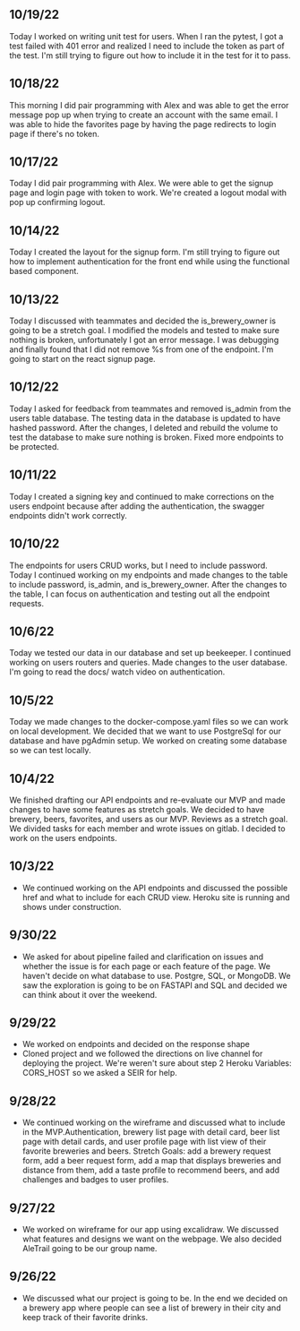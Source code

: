## 10/19/22
Today I worked on writing unit test for users. When I ran the pytest, I got a test failed with 401 error and realized I need to include the token as part of the test. I'm still trying to figure out how to include it in the test for it to pass. 

## 10/18/22 
This morning I did pair programming with Alex and was able to get the error message pop up when trying to create an account with the same email. I was able to hide the favorites page by having the page redirects to login page if there's no token. 

## 10/17/22
Today I did pair programming with Alex. We were able to get the signup page and login page with token to work. We're created a logout modal with pop up confirming logout. 

## 10/14/22 
Today I created the layout for the signup form. I'm still trying to figure out how to implement authentication for the front end while using the functional based component. 

## 10/13/22
Today I discussed with teammates and decided the is_brewery_owner is going to be a stretch goal. I modified the models and tested to make sure nothing is broken, unfortunately I got an error message. I was debugging and finally found that I did not remove %s from one of the endpoint. I'm going to start on the react signup page. 

## 10/12/22
Today I asked for feedback from teammates and removed is_admin from the users table database. The testing data in the database is updated to have hashed password. After the changes, I deleted and rebuild the volume to test the database to make sure nothing is broken. Fixed more endpoints to be protected. 

## 10/11/22
Today I created a signing key and continued to make corrections on the users endpoint because after adding the authentication, the swagger endpoints didn't work correctly. 

## 10/10/22 
The endpoints for users CRUD works, but I need to include password. Today I continued working on my endpoints and made changes to the table to include password, is_admin, and is_brewery_owner. After the changes to the table, I can focus on authentication and testing out all the endpoint requests.  

## 10/6/22 
Today we tested our data in our database and set up beekeeper. I continued working on users routers and queries. Made changes to the user database. I'm going to read the docs/ watch video on authentication. 

## 10/5/22
Today we made changes to the docker-compose.yaml files so we can work on local development. We decided that we want to use PostgreSql for our database and have pgAdmin setup. We worked on creating some database so we can test locally. 

## 10/4/22
We finished drafting our API endpoints and re-evaluate our MVP and made changes to have some features as stretch goals. We decided to have brewery, beers, favorites, and users as our MVP. Reviews as a stretch goal. We divided tasks for each member and wrote issues on gitlab. I decided to work on the users endpoints. 

## 10/3/22
* We continued working on the API endpoints and discussed the possible href and what to include for each CRUD view. Heroku site is running and shows under construction. 

## 9/30/22
* We asked for about pipeline failed and clarification on issues and whether the issue is for each page or each feature of the page. We haven't decide on what database to use. Postgre, SQL, or MongoDB. We saw the exploration is going to be on FASTAPI and SQL and decided we can think about it over the weekend. 

## 9/29/22
* We worked on endpoints and decided on the response shape 
* Cloned project and we followed the directions on live channel for deploying the project. We're weren't sure about step 2 Heroku Variables: CORS_HOST so we asked a SEIR for help.

## 9/28/22
* We continued working on the wireframe and discussed what to include in the MVP.Authentication, brewery list page with detail card, beer list page with detail cards, and user profile page with list view of their favorite breweries and beers. Stretch Goals: add a brewery request form, add a beer request form, add a map that displays breweries and distance from them, add a taste profile to recommend beers, and add challenges and badges to user profiles.

## 9/27/22 
* We worked on wireframe for our app using excalidraw. We discussed what features and designs we want on the webpage. We also decided AleTrail going to be our group name.

## 9/26/22
* We discussed what our project is going to be. In the end we decided on a brewery app where people can see a list of brewery in their city and keep track of their favorite drinks. 
